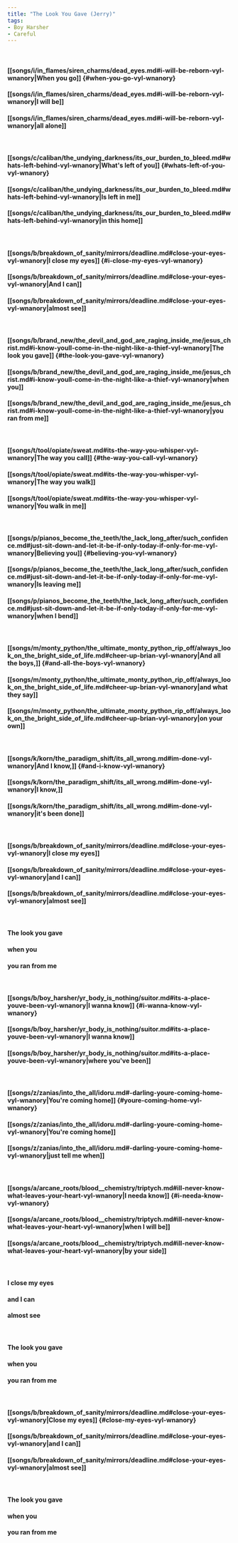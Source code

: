 ```yaml
---
title: "The Look You Gave (Jerry)"
tags:
- Boy Harsher
- Careful
---
```

&nbsp;
#### [[songs/i/in_flames/siren_charms/dead_eyes.md#i-will-be-reborn-vyl-wnanory|When you go]] {#when-you-go-vyl-wnanory}
#### [[songs/i/in_flames/siren_charms/dead_eyes.md#i-will-be-reborn-vyl-wnanory|I will be]]
#### [[songs/i/in_flames/siren_charms/dead_eyes.md#i-will-be-reborn-vyl-wnanory|all alone]]
&nbsp;
#### [[songs/c/caliban/the_undying_darkness/its_our_burden_to_bleed.md#whats-left-behind-vyl-wnanory|What's left of you]] {#whats-left-of-you-vyl-wnanory}
#### [[songs/c/caliban/the_undying_darkness/its_our_burden_to_bleed.md#whats-left-behind-vyl-wnanory|Is left in me]]
#### [[songs/c/caliban/the_undying_darkness/its_our_burden_to_bleed.md#whats-left-behind-vyl-wnanory|in this home]]
&nbsp;
#### [[songs/b/breakdown_of_sanity/mirrors/deadline.md#close-your-eyes-vyl-wnanory|I close my eyes]] {#i-close-my-eyes-vyl-wnanory}
#### [[songs/b/breakdown_of_sanity/mirrors/deadline.md#close-your-eyes-vyl-wnanory|And I can]]
#### [[songs/b/breakdown_of_sanity/mirrors/deadline.md#close-your-eyes-vyl-wnanory|almost see]]
&nbsp;
#### [[songs/b/brand_new/the_devil_and_god_are_raging_inside_me/jesus_christ.md#i-know-youll-come-in-the-night-like-a-thief-vyl-wnanory|The look you gave]] {#the-look-you-gave-vyl-wnanory}
#### [[songs/b/brand_new/the_devil_and_god_are_raging_inside_me/jesus_christ.md#i-know-youll-come-in-the-night-like-a-thief-vyl-wnanory|when you]]
#### [[songs/b/brand_new/the_devil_and_god_are_raging_inside_me/jesus_christ.md#i-know-youll-come-in-the-night-like-a-thief-vyl-wnanory|you ran from me]]
&nbsp;
#### [[songs/t/tool/opiate/sweat.md#its-the-way-you-whisper-vyl-wnanory|The way you call]] {#the-way-you-call-vyl-wnanory}
#### [[songs/t/tool/opiate/sweat.md#its-the-way-you-whisper-vyl-wnanory|The way you walk]]
#### [[songs/t/tool/opiate/sweat.md#its-the-way-you-whisper-vyl-wnanory|You walk in me]]
&nbsp;
#### [[songs/p/pianos_become_the_teeth/the_lack_long_after/such_confidence.md#just-sit-down-and-let-it-be-if-only-today-if-only-for-me-vyl-wnanory|Believing you]] {#believing-you-vyl-wnanory}
#### [[songs/p/pianos_become_the_teeth/the_lack_long_after/such_confidence.md#just-sit-down-and-let-it-be-if-only-today-if-only-for-me-vyl-wnanory|Is leaving me]]
#### [[songs/p/pianos_become_the_teeth/the_lack_long_after/such_confidence.md#just-sit-down-and-let-it-be-if-only-today-if-only-for-me-vyl-wnanory|when I bend]]
&nbsp;
#### [[songs/m/monty_python/the_ultimate_monty_python_rip_off/always_look_on_the_bright_side_of_life.md#cheer-up-brian-vyl-wnanory|And all the boys,]] {#and-all-the-boys-vyl-wnanory}
#### [[songs/m/monty_python/the_ultimate_monty_python_rip_off/always_look_on_the_bright_side_of_life.md#cheer-up-brian-vyl-wnanory|and what they say]]
#### [[songs/m/monty_python/the_ultimate_monty_python_rip_off/always_look_on_the_bright_side_of_life.md#cheer-up-brian-vyl-wnanory|on your own]]
&nbsp;
#### [[songs/k/korn/the_paradigm_shift/its_all_wrong.md#im-done-vyl-wnanory|And I know,]] {#and-i-know-vyl-wnanory}
#### [[songs/k/korn/the_paradigm_shift/its_all_wrong.md#im-done-vyl-wnanory|I know,]]
#### [[songs/k/korn/the_paradigm_shift/its_all_wrong.md#im-done-vyl-wnanory|it's been done]]
&nbsp;
#### [[songs/b/breakdown_of_sanity/mirrors/deadline.md#close-your-eyes-vyl-wnanory|I close my eyes]]
#### [[songs/b/breakdown_of_sanity/mirrors/deadline.md#close-your-eyes-vyl-wnanory|and I can]]
#### [[songs/b/breakdown_of_sanity/mirrors/deadline.md#close-your-eyes-vyl-wnanory|almost see]]
&nbsp;
#### The look you gave
#### when you
#### you ran from me
&nbsp;
#### [[songs/b/boy_harsher/yr_body_is_nothing/suitor.md#its-a-place-youve-been-vyl-wnanory|I wanna know]] {#i-wanna-know-vyl-wnanory}
#### [[songs/b/boy_harsher/yr_body_is_nothing/suitor.md#its-a-place-youve-been-vyl-wnanory|I wanna know]]
#### [[songs/b/boy_harsher/yr_body_is_nothing/suitor.md#its-a-place-youve-been-vyl-wnanory|where you've been]]
&nbsp;
#### [[songs/z/zanias/into_the_all/idoru.md#-darling-youre-coming-home-vyl-wnanory|You're coming home]] {#youre-coming-home-vyl-wnanory}
#### [[songs/z/zanias/into_the_all/idoru.md#-darling-youre-coming-home-vyl-wnanory|You're coming home]]
#### [[songs/z/zanias/into_the_all/idoru.md#-darling-youre-coming-home-vyl-wnanory|just tell me when]]
&nbsp;
#### [[songs/a/arcane_roots/blood__chemistry/triptych.md#ill-never-know-what-leaves-your-heart-vyl-wnanory|I needa know]] {#i-needa-know-vyl-wnanory}
#### [[songs/a/arcane_roots/blood__chemistry/triptych.md#ill-never-know-what-leaves-your-heart-vyl-wnanory|when I will be]]
#### [[songs/a/arcane_roots/blood__chemistry/triptych.md#ill-never-know-what-leaves-your-heart-vyl-wnanory|by your side]]
&nbsp;
#### I close my eyes
#### and I can
#### almost see
&nbsp;
#### The look you gave
#### when you
#### you ran from me
&nbsp;
#### [[songs/b/breakdown_of_sanity/mirrors/deadline.md#close-your-eyes-vyl-wnanory|Close my eyes]] {#close-my-eyes-vyl-wnanory}
#### [[songs/b/breakdown_of_sanity/mirrors/deadline.md#close-your-eyes-vyl-wnanory|and I can]]
#### [[songs/b/breakdown_of_sanity/mirrors/deadline.md#close-your-eyes-vyl-wnanory|almost see]]
&nbsp;
#### The look you gave
#### when you
#### you ran from me
